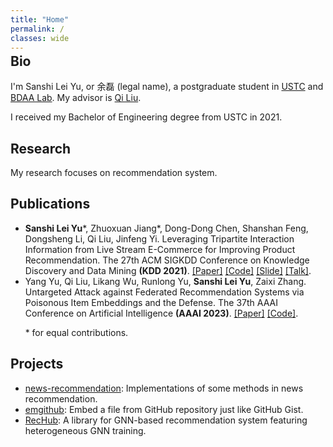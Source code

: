 ```yaml
---
title: "Home"
permalink: /
classes: wide
---
```


<div style="margin-top: -2em"></div> <!-- remove the top margin of the first h2 -->

## Bio

I'm Sanshi Lei Yu, or 余磊 (legal name), a postgraduate student in [USTC](https://www.ustc.edu.cn/) and [BDAA Lab](https://bigdata.ustc.edu.cn/). My advisor is [Qi Liu](http://staff.ustc.edu.cn/~qiliuql/).

I received my Bachelor of Engineering degree from USTC in 2021.

## Research

My research focuses on recommendation system.

## Publications

- **Sanshi Lei Yu**\*, Zhuoxuan Jiang\*, Dong-Dong Chen, Shanshan Feng, Dongsheng Li, Qi Liu, Jinfeng Yi. Leveraging Tripartite Interaction Information from Live Stream E-Commerce for Improving Product Recommendation. The 27th ACM SIGKDD Conference on Knowledge Discovery and Data Mining **(KDD 2021)**. [[Paper]](https://arxiv.org/pdf/2106.03415.pdf) [[Code]](https://github.com/yusanshi/LSEC-GNN) [[Slide]](https://storage.yusanshi.com/paper/LSEC-GNN-slide.pdf) [[Talk]](https://storage.yusanshi.com/paper/LSEC-GNN-talk.mp4).
- Yang Yu, Qi Liu, Likang Wu, Runlong Yu, **Sanshi Lei Yu**, Zaixi Zhang. Untargeted Attack against Federated Recommendation Systems via Poisonous Item Embeddings and the Defense. The 37th AAAI Conference on Artificial Intelligence **(AAAI 2023)**. [[Paper]](https://arxiv.org/pdf/2212.05399.pdf) [[Code]](https://github.com/yflyl613/FedRec).

&nbsp;&nbsp;&nbsp;&nbsp;&nbsp;&nbsp;\* for equal contributions.

## Projects

- [news-recommendation](https://github.com/yusanshi/news-recommendation): Implementations of some methods in news recommendation.
- [emgithub](https://github.com/yusanshi/emgithub): Embed a file from GitHub repository just like GitHub Gist.
- [RecHub](https://github.com/yusanshi/RecHub): A library for GNN-based recommendation system featuring heterogeneous GNN training.
